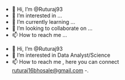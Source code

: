 - 👋 Hi, I’m @Ruturaj93
- 👀 I’m interested in ...
- 🌱 I’m currently learning ...
- 💞️ I’m looking to collaborate on ...
- 📫 How to reach me ...

<!---
Ruturaj93/Ruturaj93 is a ✨ special ✨ repository because its `README.md` (this file) appears on your GitHub profile.
You can click the Preview link to take a look at your changes.
--->
- 👋 Hi, I’m @Ruturaj93
- 👀 I’m interested in Data Analyst/Science
- 📫 How to reach me , here you can connect ruturaj16bhosale@gmail.com
-.

